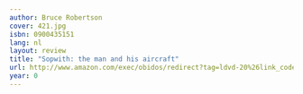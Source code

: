```yaml
---
author: Bruce Robertson
cover: 421.jpg
isbn: 0900435151
lang: nl
layout: review
title: "Sopwith: the man and his aircraft"
url: http://www.amazon.com/exec/obidos/redirect?tag=ldvd-20%26link_code=xm2%26camp=2025%26creative=165953%26path=http://www.amazon.com/gp/redirect.html%253fASIN=0900435151%2526tag=ldvd-20%2526lcode=xm2%2526cID=2025%2526ccmID=165953%2526location=/o/ASIN/0900435151%25253FSubscriptionId=0VJDVJ14KM0P0VXDCQ82
year: 0
---
```

